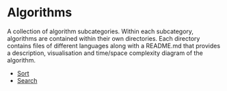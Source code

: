 # Algorithms

A collection of algorithm subcategories. Within each subcategory, algorithms are contained within their own directories. Each directory contains files of different languages along with a README.md that provides a description, visualisation and time/space complexity diagram of the algorithm.

- [Sort](sort)
- [Search](search)